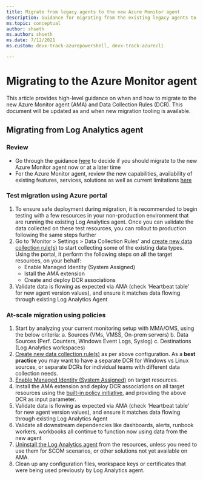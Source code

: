 ```yaml
---
title: Migrate from legacy agents to the new Azure Monitor agent
description: Guidance for migrating from the existing legacy agents to the new Azure Monitor agent (AMA) and Data Collection Rules (DCR)
ms.topic: conceptual
author: shseth
ms.author: shseth
ms.date: 7/12/2021 
ms.custom: devx-track-azurepowershell, devx-track-azurecli

---
```


# Migrating to the Azure Monitor agent
This article provides high-level guidance on when and how to migrate to the new Azure Monitor agent (AMA) and Data Collection Rules (DCR). This document will be updated as and when new migration tooling is available. 

## Migrating from Log Analytics agent

### Review
- Go through the guidance [here](./azure-monitor-agent-overview.md#should-i-switch-to-azure-monitor-agent) to decide if you should migrate to the new Azure Monitor agent now or at a later time
- For the Azure Monitor agent, review the new capabilities, availability of existing features, services, solutions as well as current limitations [here](./agents-overview.md#azure-monitor-agent)


### Test migration using Azure portal
1. To ensure safe deployment during migration, it is recommended to begin testing with a few resources in your non-production environment that are running the existing Log Analytics agent. Once you can validate the data collected on these test resources, you can rollout to production following the same steps further
2. Go to 'Monitor > Settings > Data Collection Rules' and [create new data collection rule(s)](./data-collection-rule-azure-monitor-agent.md#create-rule-and-association-in-azure-portal) to start collecting some of the existing data types. Using the portal, it perform the following steps on all the target resources, on your behalf:
	- Enable Managed Identity (System Assigned) 
	- Istall the AMA extension 
	- Create and deploy DCR associations 
3. Validate data is flowing as expected via AMA (check ‘Heartbeat table’ for new agent version values), and ensure it matches data flowing through existing Log Analytics Agent


### At-scale migration using policies
1. Start by analyzing your current monitoring setup with MMA/OMS, using the below criteria:
	a. Sources (VMs, VMSS, On-prem servers)
	b. Data Sources (Perf. Counters, Windows Event Logs, Syslog)
	c. Destinations (Log Analytics workspaces)
2. [Create new data collection rule(s)](/rest/api/monitor/datacollectionrules/create#examples) as per above configuration. As a **best practice** you may want to have a separate DCR for Windows vs Linux sources, or separate DCRs for individual teams with different data collection needs.
3. [Enable Managed Identity (System Assigned)](../../active-directory/managed-identities-azure-resources/qs-configure-template-windows-vm.md#system-assigned-managed-identity) on target resources.
4. Install the AMA extension and deploy DCR associations on all target resources using the [built-in policy initiative](../deploy-scale.md#built-in-policy-initiatives), and providing the above DCR as input parameter. 
5. Validate data is flowing as expected via AMA (check ‘Heartbeat table’ for new agent version values), and ensure it matches data flowing through existing Log Analytics Agent
6. Validate all downstream dependencies like dashboards, alerts, runbook workers, workbooks all continue to function now using data from the new agent 
7. [Uninstall the Log Analytics agent](./agent-manage.md#uninstall-agent) from the resources, unless you need to use them for SCOM scenarios, or other solutions not yet available on AMA.
8. Clean up any configuration files, workspace keys or certificates that were being used previously by Log Analytics agent.
